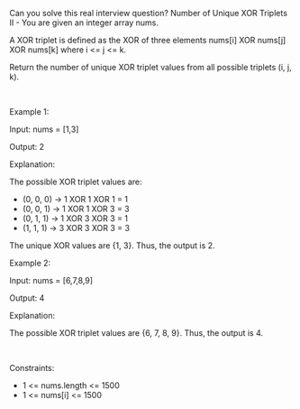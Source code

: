 Can you solve this real interview question? Number of Unique XOR Triplets II - You are given an integer array nums.

A XOR triplet is defined as the XOR of three elements nums[i] XOR nums[j] XOR nums[k] where i <= j <= k.

Return the number of unique XOR triplet values from all possible triplets (i, j, k).

 

Example 1:

Input: nums = [1,3]

Output: 2

Explanation:

The possible XOR triplet values are:

 * (0, 0, 0) → 1 XOR 1 XOR 1 = 1
 * (0, 0, 1) → 1 XOR 1 XOR 3 = 3
 * (0, 1, 1) → 1 XOR 3 XOR 3 = 1
 * (1, 1, 1) → 3 XOR 3 XOR 3 = 3

The unique XOR values are {1, 3}. Thus, the output is 2.

Example 2:

Input: nums = [6,7,8,9]

Output: 4

Explanation:

The possible XOR triplet values are {6, 7, 8, 9}. Thus, the output is 4.

 

Constraints:

 * 1 <= nums.length <= 1500
 * 1 <= nums[i] <= 1500
